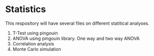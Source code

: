 # Statistics

This respository will have several files on different statitical analyses. 
1. T-Test using pingouin
2. ANOVA using pingouin library. One way and two way ANOVA
3. Correlation analysis
4. Monte Carlo simulation
